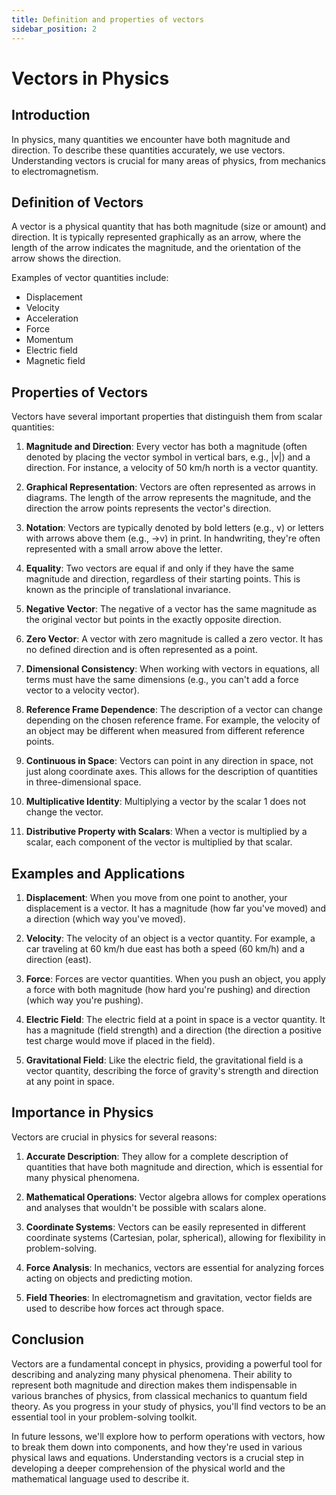 ```yaml
---
title: Definition and properties of vectors
sidebar_position: 2
---
```


# Vectors in Physics

## Introduction

In physics, many quantities we encounter have both magnitude and direction. To describe these quantities accurately, we use vectors. Understanding vectors is crucial for many areas of physics, from mechanics to electromagnetism.

## Definition of Vectors

A vector is a physical quantity that has both magnitude (size or amount) and direction. It is typically represented graphically as an arrow, where the length of the arrow indicates the magnitude, and the orientation of the arrow shows the direction.

Examples of vector quantities include:

-   Displacement
-   Velocity
-   Acceleration
-   Force
-   Momentum
-   Electric field
-   Magnetic field

## Properties of Vectors

Vectors have several important properties that distinguish them from scalar quantities:

1. **Magnitude and Direction**: Every vector has both a magnitude (often denoted by placing the vector symbol in vertical bars, e.g., |v|) and a direction. For instance, a velocity of 50 km/h north is a vector quantity.

2. **Graphical Representation**: Vectors are often represented as arrows in diagrams. The length of the arrow represents the magnitude, and the direction the arrow points represents the vector's direction.

3. **Notation**: Vectors are typically denoted by bold letters (e.g., v) or letters with arrows above them (e.g., →v) in print. In handwriting, they're often represented with a small arrow above the letter.

4. **Equality**: Two vectors are equal if and only if they have the same magnitude and direction, regardless of their starting points. This is known as the principle of translational invariance.

5. **Negative Vector**: The negative of a vector has the same magnitude as the original vector but points in the exactly opposite direction.

6. **Zero Vector**: A vector with zero magnitude is called a zero vector. It has no defined direction and is often represented as a point.

7. **Dimensional Consistency**: When working with vectors in equations, all terms must have the same dimensions (e.g., you can't add a force vector to a velocity vector).

8. **Reference Frame Dependence**: The description of a vector can change depending on the chosen reference frame. For example, the velocity of an object may be different when measured from different reference points.

9. **Continuous in Space**: Vectors can point in any direction in space, not just along coordinate axes. This allows for the description of quantities in three-dimensional space.

10. **Multiplicative Identity**: Multiplying a vector by the scalar 1 does not change the vector.

11. **Distributive Property with Scalars**: When a vector is multiplied by a scalar, each component of the vector is multiplied by that scalar.

## Examples and Applications

1. **Displacement**: When you move from one point to another, your displacement is a vector. It has a magnitude (how far you've moved) and a direction (which way you've moved).

2. **Velocity**: The velocity of an object is a vector quantity. For example, a car traveling at 60 km/h due east has both a speed (60 km/h) and a direction (east).

3. **Force**: Forces are vector quantities. When you push an object, you apply a force with both magnitude (how hard you're pushing) and direction (which way you're pushing).

4. **Electric Field**: The electric field at a point in space is a vector quantity. It has a magnitude (field strength) and a direction (the direction a positive test charge would move if placed in the field).

5. **Gravitational Field**: Like the electric field, the gravitational field is a vector quantity, describing the force of gravity's strength and direction at any point in space.

## Importance in Physics

Vectors are crucial in physics for several reasons:

1. **Accurate Description**: They allow for a complete description of quantities that have both magnitude and direction, which is essential for many physical phenomena.

2. **Mathematical Operations**: Vector algebra allows for complex operations and analyses that wouldn't be possible with scalars alone.

3. **Coordinate Systems**: Vectors can be easily represented in different coordinate systems (Cartesian, polar, spherical), allowing for flexibility in problem-solving.

4. **Force Analysis**: In mechanics, vectors are essential for analyzing forces acting on objects and predicting motion.

5. **Field Theories**: In electromagnetism and gravitation, vector fields are used to describe how forces act through space.

## Conclusion

Vectors are a fundamental concept in physics, providing a powerful tool for describing and analyzing many physical phenomena. Their ability to represent both magnitude and direction makes them indispensable in various branches of physics, from classical mechanics to quantum field theory. As you progress in your study of physics, you'll find vectors to be an essential tool in your problem-solving toolkit.

In future lessons, we'll explore how to perform operations with vectors, how to break them down into components, and how they're used in various physical laws and equations. Understanding vectors is a crucial step in developing a deeper comprehension of the physical world and the mathematical language used to describe it.
